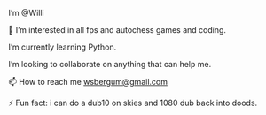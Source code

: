 I’m @Willi
 
 👀 I’m interested in all fps and autochess games and coding.

 I’m currently learning Python.
 
I’m looking to collaborate on anything that can help me.

 📫 How to reach me wsbergum@gmail.com
 
 ⚡ Fun fact: i can do a dub10 on skies and 1080 dub back into doods.

